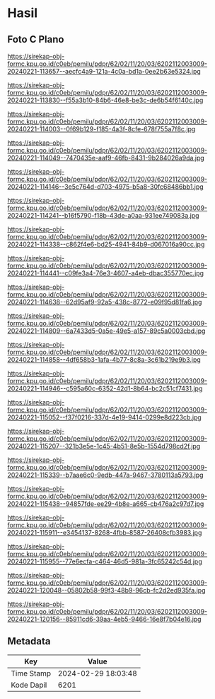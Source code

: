 # Hasil

## Foto C Plano

https://sirekap-obj-formc.kpu.go.id/c0eb/pemilu/pdpr/62/02/11/20/03/6202112003009-20240221-113657--aecfc4a9-121a-4c0a-bd1a-0ee2b63e5324.jpg

https://sirekap-obj-formc.kpu.go.id/c0eb/pemilu/pdpr/62/02/11/20/03/6202112003009-20240221-113830--f55a3b10-84b6-46e8-be3c-de6b54f6140c.jpg

https://sirekap-obj-formc.kpu.go.id/c0eb/pemilu/pdpr/62/02/11/20/03/6202112003009-20240221-114003--0f69b129-f185-4a3f-8cfe-678f755a7f8c.jpg

https://sirekap-obj-formc.kpu.go.id/c0eb/pemilu/pdpr/62/02/11/20/03/6202112003009-20240221-114049--7470435e-aaf9-46fb-8431-9b284026a9da.jpg

https://sirekap-obj-formc.kpu.go.id/c0eb/pemilu/pdpr/62/02/11/20/03/6202112003009-20240221-114146--3e5c764d-d703-4975-b5a8-30fc68486bb1.jpg

https://sirekap-obj-formc.kpu.go.id/c0eb/pemilu/pdpr/62/02/11/20/03/6202112003009-20240221-114241--b16f5790-f18b-43de-a0aa-931ee749083a.jpg

https://sirekap-obj-formc.kpu.go.id/c0eb/pemilu/pdpr/62/02/11/20/03/6202112003009-20240221-114338--c862f4e6-bd25-4941-84b9-d067016a90cc.jpg

https://sirekap-obj-formc.kpu.go.id/c0eb/pemilu/pdpr/62/02/11/20/03/6202112003009-20240221-114441--c09fe3a4-76e3-4607-a4eb-dbac355770ec.jpg

https://sirekap-obj-formc.kpu.go.id/c0eb/pemilu/pdpr/62/02/11/20/03/6202112003009-20240221-114638--62d95af9-92a5-438c-8772-e09f95d81fa6.jpg

https://sirekap-obj-formc.kpu.go.id/c0eb/pemilu/pdpr/62/02/11/20/03/6202112003009-20240221-114809--6a7433d5-0a5e-49e5-a157-89c5a0003cbd.jpg

https://sirekap-obj-formc.kpu.go.id/c0eb/pemilu/pdpr/62/02/11/20/03/6202112003009-20240221-114858--4df658b3-1afa-4b77-8c8a-3c61b219e9b3.jpg

https://sirekap-obj-formc.kpu.go.id/c0eb/pemilu/pdpr/62/02/11/20/03/6202112003009-20240221-114946--c595a60c-6352-42d1-8b64-bc2c51cf7431.jpg

https://sirekap-obj-formc.kpu.go.id/c0eb/pemilu/pdpr/62/02/11/20/03/6202112003009-20240221-115052--f37f0216-337d-4e19-9414-0299e8d223cb.jpg

https://sirekap-obj-formc.kpu.go.id/c0eb/pemilu/pdpr/62/02/11/20/03/6202112003009-20240221-115207--321b3e5e-1c45-4b51-8e5b-1554d798cd2f.jpg

https://sirekap-obj-formc.kpu.go.id/c0eb/pemilu/pdpr/62/02/11/20/03/6202112003009-20240221-115339--b7aae6c0-9edb-447a-9467-3780113a5793.jpg

https://sirekap-obj-formc.kpu.go.id/c0eb/pemilu/pdpr/62/02/11/20/03/6202112003009-20240221-115438--94857fde-ee29-4b8e-a665-cb476a2c97d7.jpg

https://sirekap-obj-formc.kpu.go.id/c0eb/pemilu/pdpr/62/02/11/20/03/6202112003009-20240221-115911--e3454137-8268-4fbb-8587-26408cfb3983.jpg

https://sirekap-obj-formc.kpu.go.id/c0eb/pemilu/pdpr/62/02/11/20/03/6202112003009-20240221-115955--77e6ecfa-c464-46d5-981a-3fc65242c54d.jpg

https://sirekap-obj-formc.kpu.go.id/c0eb/pemilu/pdpr/62/02/11/20/03/6202112003009-20240221-120048--05802b58-99f3-48b9-96cb-fc2d2ed935fa.jpg

https://sirekap-obj-formc.kpu.go.id/c0eb/pemilu/pdpr/62/02/11/20/03/6202112003009-20240221-120156--85911cd6-39aa-4eb5-9466-16e8f7b04e16.jpg


## Metadata

| Key        | Value               |
| ---------- | ------------------- |
| Time Stamp | 2024-02-29 18:03:48 |
| Kode Dapil | 6201                |



